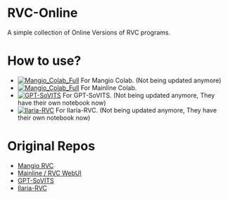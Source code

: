 
# RVC-Online

A simple collection of Online Versions of RVC programs.

# How to use?
- [![Mangio_Colab_Full](https://colab.research.google.com/assets/colab-badge.svg)](https://colab.research.google.com/github/hinabl/RVC-Online/blob/main/Mangio_Colab_Full.ipynb) For Mangio Colab. (Not being updated anymore)
- [![Mangio_Colab_Full](https://colab.research.google.com/assets/colab-badge.svg)](https://colab.research.google.com/github/hinabl/RVC-Online/blob/main/Mainline_Colab_Full.ipynb) For Mainline Colab.
- [![GPT-SoVITS](https://colab.research.google.com/assets/colab-badge.svg)](https://colab.research.google.com/github/hinabl/RVC-Online/blob/main/Hina_Modified_GPT_so_VITS.ipynb) For GPT-SoVITS. (Not being updated anymore, They have their own notebook now)
- [![Ilaria-RVC](https://colab.research.google.com/assets/colab-badge.svg)](https://colab.research.google.com/github/hinabl/RVC-Online/blob/main/Ilaria_RVC.ipynb) For Ilaria-RVC. (Not being updated anymore, They have their own notebook now)

# Original Repos
- [Mangio RVC](https://github.com/Mangio621/Mangio-RVC-Fork)
- [Mainline / RVC WebUI](https://github.com/RVC-Project/Retrieval-based-Voice-Conversion-WebUI)
- [GPT-SoVITS](https://github.com/RVC-Boss/GPT-SoVITS)
- [Ilaria-RVC](https://github.com/TheStingerX/Ilaria-RVC)

